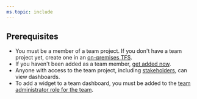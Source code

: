 ```yaml
---
ms.topic: include
---
```


<a id="permissions">  </a>
## Prerequisites  
- You must be a member of a team project. If you don't have a team project yet, create one in an [on-premises TFS](/vsts/accounts/create-team-project). 
- If you haven't been added as a team member, [get added now](/vsts/organizations/security/add-users-team-project).
- Anyone with access to the team project, including [stakeholders](/vsts/organizations/security/get-started-stakeholder), can view dashboards.
- To add a widget to a team dashboard, you must be added to the [team administrator role for the team](/vsts/work/scale/add-team-administrator).    
